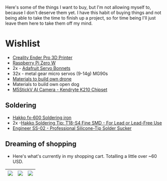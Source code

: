 Here's some of the things I want to buy, but I'm not allowing myself to, because I don't deserve them yet.
I have this habit of buying things and not being able to take the time to finish up a project,
so for time being I'll just leave them here to take them off my mind.


# Wishlist
- [Creality Ender Pro 3D Printer](https://www.creality3d.shop/products/creality3d-ender-3-pro-high-precision-3d-printer)
- [Raspberry Pi Zero W](https://www.adafruit.com/product/3400)
- 2x - [Adafruit Servo Bonnets](https://www.adafruit.com/product/3416)
- 32x - metal gear micro servos (9-14g) MG90s
- [Materials to build own drone](https://shopee.ph/F450-PCB-Frame-Kit-Controller-Board-1000KV-Motor-30A-ESC-etc-i.53025630.1181803079)
- Materials to build own open dog
- [M5StickV AI Camera - Kendryte K210 Chipset](https://www.adafruit.com/product/4321)


## Soldering
- [Hakko fx-600 Soldering iron](https://www.hakko.com/english/products/hakko_fx600.html)
- 2x -[Hakko Soldering Tip: T18-S4 Fine SMD - For Lead or Lead-Free Use](https://www.adafruit.com/product/1249)
- [Engineer SS-02 - Professional Silicone-Tip Solder Sucker](https://www.adafruit.com/product/1597)

## Dreaming of shopping
- Here's what's currently in my shopping cart. Totalling a little over ~60 USD.

|![](/robotics-blog/shopping-list-1.png)|![](/robotics-blog/shopping-list-2.png)| ![](/robotics-blog/shopping-list-1.png) |
| ---------- | ---------- | ---------- |
